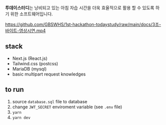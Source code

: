 **투데이스터디**는 낭비되고 있는 아침 자습 시간을 더욱 효율적으로 활용 할 수 있도록 하기 위한 소프트웨어입니다.

https://github.com/GBSWHS/1st-hackathon-todaystudy/raw/main/docs/3조-바이트-영상시연.mp4

## stack
* Next.js (React.js)
* Tailwind.css (postcss)
* MariaDB (mysql)
* basic multipart request knowledges

## to run
1. source `database.sql` file to database
2. change `JWT_SECRET` enviroment variable (see `.env` file)
3. `yarn`
4. `yarn dev`
